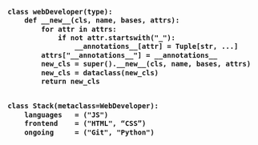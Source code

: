 <!-- Zero width character is used to put extra blank lines before and after code -->

<h3>
    
```html

class webDeveloper(type):
    def __new__(cls, name, bases, attrs):
        for attr in attrs:
            if not attr.startswith("_"):
                __annotations__[attr] = Tuple[str, ...]
        attrs["__annotations__"] = __annotations__
        new_cls = super().__new__(cls, name, bases, attrs)
        new_cls = dataclass(new_cls)
        return new_cls


class Stack(metaclass=WebDeveloper):
    languages   = ("JS")
    frontend    = ("HTML", “CSS”)
    ongoing     = ("Git", "Python")
    
​
```
</h3>

